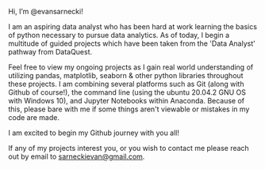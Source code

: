 Hi, I’m @evansarnecki!

I am an aspiring data analyst who has been hard at work learning the basics of python necessary to pursue data analytics.
As of today, I begin a multitude of guided projects which have been taken from the 'Data Analyst' pathway from DataQuest.

Feel free to view my ongoing projects as I gain real world understanding of utilizing pandas, matplotlib, seaborn & other
python libraries throughout these projects. I am combining several platforms such as Git (along with Github of course!),
the command line (using the ubuntu 20.04.2 GNU OS with Windows 10), and Jupyter Notebooks within Anaconda. Because of this,
please bare with me if some things aren't viewable or mistakes in my code are made. 

I am excited to begin my Github journey with you all!

If any of my projects interest you, or you wish to contact me please reach out by email to sarneckievan@gmail.com.
